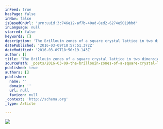 ```yaml
---
inFeed: true
hasPage: false
inNav: false
isBasedOnUrl: 'urn:uuid:3c746e12-af7b-40ad-8ed2-6274e5019bbd'
inLanguage: null
starred: false
keywords: []
description: 'The Brillouin zones of a square crystal lattice in two dimensions, which underlie the analysis of waves propagating through the crystal. Image: R R Hogan, Unive'
datePublished: '2016-03-09T18:57:51.372Z'
dateModified: '2016-03-09T18:50:19.143Z'
author: []
title: 'The Brillouin zones of a square crystal lattice in two dimensions, which underlie the analysis of waves propagating through the crystal. Image: R R Hogan, University of Cambridge'
sourcePath: _posts/2016-03-09-the-brillouin-zones-of-a-square-crystal-lattice-in-two-dimen.md
published: true
authors: []
publisher:
  name: ''
  domain: ''
  url: null
  favicon: null
_context: 'http://schema.org'
_type: Article

---
```

![](https://the-grid-user-content.s3-us-west-2.amazonaws.com/06d2a00d-4039-40ff-80ee-c20f4a035dfe.png)